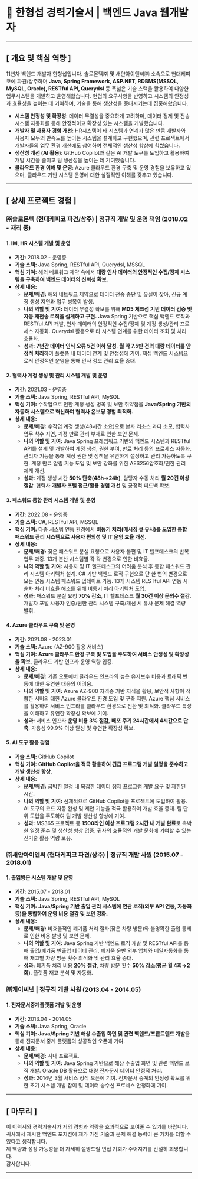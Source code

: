 # 📜 한형섭 경력기술서 | 백엔드 Java 웹개발자

---

## **[ 개요 및 핵심 역량 ]**

11년차 백엔드 개발자 한형섭입니다. 솔로몬텍㈜ 및 새얀아이엔씨㈜ 소속으로 현대케피코에 파견/상주하며 **Java, Spring Framework, ASP.NET, RDBMS(MSSQL, MySQL, Oracle), RESTful API, Querydsl** 등 폭넓은 기술 스택을 활용하여 다양한 업무시스템을 개발하고 운영해왔습니다. 현업의 요구사항을 반영하고 시스템의 안정성과 효율성을 높이는 데 기여하며, 기술을 통해 생산성을 증대시키는데 집중해왔습니다.

-   **시스템 안정성 및 확장성**: 데이터 무결성을 중요하게 고려하며, 데이터 정제 및 전송 시스템 자동화를 통해 안정적이고 확장성 있는 시스템을 개발했습니다.
-   **개발자 및 사용자 경험 개선**: HR시스템이 타 시스템과 연계가 많은 만큼 개발자와 사용자 모두의 만족도를 높이는 시스템을 설계하고 구현했으며, 관련 프로젝트에서 개발자들의 업무 환경 개선에도 참여하여 전체적인 생산성 향상에 힘썼습니다.
-   **생산성 개선 (AI 활용)**: GitHub Copilot과 같은 AI 개발 도구를 도입하고 활용하여 개발 시간을 줄이고 팀 생산성을 높이는 데 기여했습니다.
-   **클라우드 환경 이해 및 운영**: Azure 클라우드 환경 구축 및 운영 경험을 보유하고 있으며, 클라우드 기반 시스템 운영에 대한 실질적인 이해를 갖추고 있습니다.

---

## **[ 상세 프로젝트 경험 ]**

### **㈜솔로몬텍 (현대케피코 파견/상주) | 정규직 개발 및 운영 책임** (2018.02 - 재직 중)

#### **1. IM, HR 시스템 개발 및 운영**
-   **기간:** 2018.02 - 운영중
-   **기술 스택:** Java Spring, RESTful API, Querydsl, MSSQL
-   **핵심 기여:** 해외 네트워크 제약 속에서 **대량 인사 데이터의 안정적인 수집/정제 시스템을 구축하여 백엔드 데이터의 신뢰성 확보.**
-   **상세 내용:**
    -   **문제/배경:** 해외 네트워크 제약으로 데이터 전송 중단 및 유실이 잦아, 신규 계정 생성 지연과 업무 병목이 발생.
    -   **나의 역할 및 기여:** 데이터 무결성 확보를 위해 **MD5 체크섬 기반 데이터 검증 및 자동 재전송 로직을 설계하고 구현.** Java Spring 기반으로 핵심 백엔드 로직과 RESTful API 개발, 인사 데이터의 안정적인 수집/정제 및 계정 생성/관리 프로세스 자동화. Querydsl 활용으로 타 시스템 연계를 위한 데이터 조회 및 처리 효율화.
    -   **성과:** **7년간 데이터 인식 오류 5건 이하 달성**. **월 약 7.5만 건의 대량 데이터를 안정적 처리**하여 플랫폼 내 데이터 연계 및 안정성에 기여. 핵심 백엔드 시스템으로서 안정적인 운영을 통해 인사 정보 관리 효율 증대.

#### **2. 협력사 계정 생성 및 관리 시스템 개발 및 운영**
-   **기간:** 2021.03 - 운영중
-   **기술 스택:** Java Spring, RESTful API, MySQL
-   **핵심 기여:** 수작업으로 인한 계정 생성 병목 및 보안 취약점을 **Java/Spring 기반의 자동화 시스템으로 혁신하여 협력사 온보딩 경험 최적화.**
-   **상세 내용:**
    -   **문제/배경:** 수작업 계정 생성(48시간 소요)으로 본사 리소스 과다 소모, 협력사 업무 착수 지연, 계정 만료 관리 부재로 인한 보안 문제.
    -   **나의 역할 및 기여:** Java Spring 프레임워크 기반의 백엔드 시스템과 RESTful API를 설계 및 개발하여 계정 생성, 권한 부여, 만료 처리 등의 프로세스 자동화. 관리자 기능을 통해 계정 권한 및 정책을 유연하게 설정하고 관리 가능하도록 구현. 계정 만료 알림 기능 도입 및 보안 강화를 위한 AES256암호화/권한 관리 체계 개선.
    -   **성과:** 계정 생성 시간 **50% 단축(48h→24h)**, 담당자 수동 처리 **월 20건 이상 절감**. 협력사 **개발자 포털 접근/활용 경험 개선** 및 긍정적 피드백 확보.

#### **3. 패스워드 통합 관리 시스템 개발 및 운영**
-   **기간:** 2022.08 - 운영중
-   **기술 스택:** C#, RESTful API, MSSQL
-   **핵심 기여:** 다중 시스템 연동 환경에서 **비동기 처리(메시징 큐 유사)를 도입한 통합 패스워드 관리 시스템으로 사용자 편의성 및 IT 운영 효율 개선.**
-   **상세 내용:**
    -   **문제/배경:** 잦은 패스워드 분실 요청으로 사용자 불편 및 IT 헬프데스크의 반복 업무 과중. 13개 분산 시스템별 각 각 변경으로 인한 비효율.
    -   **나의 역할 및 기여:** 사용자 및 IT 헬프데스크의 어려움 분석 후 통합 패스워드 관리 시스템 아키텍처 설계. C# 기반 백엔드 로직 구현으로 단 한 번의 변경으로 모든 연동 시스템 패스워드 업데이트 가능. 13개 시스템 RESTful API 연동 시 순차 처리 비효율 해소를 위해 비동기 처리 아키텍처 도입.
    -   **성과:** 패스워드 분실 요청 **70% 감소**, IT 헬프데스크 **월 30건 이상 문의수 절감**. 개발자 포털 사용자 인증/권한 관리 시스템 구축/개선 시 유사 문제 해결 역량 발휘.

#### **4. Azure 클라우드 구축 및 운영**
-   **기간:** 2021.08 - 2023.01
-   **기술 스택:** Azure (AZ-900 활용 서비스)
-   **핵심 기여:** **Azure 클라우드 환경 구축 및 도입을 주도하여 서비스 안정성 및 확장성을 확보**, 클라우드 기반 인프라 운영 역량 입증.
-   **상세 내용:**
    -   **문제/배경:** 기존 오토에버 클라우드 인프라의 높은 유지보수 비용과 트래픽 변동에 대한 유연한 대응의 어려움.
    -   **나의 역할 및 기여:** Azure AZ-900 자격증 기반 지식을 활용, 보안적 사항이 적합한 서버의 대한 Azure 클라우드 환경 도입 및 구축 지원. Azure 핵심 서비스를 활용하여 서비스 인프라를 클라우드 환경으로 전환 및 최적화. 클라우드 특성을 이해하고 유연한 확장성 확보에 기여.
    -   **성과:** 서비스 인프라 **운영 비용 3% 절감**, **배포 주기 24시간에서 4시간으로 단축**, 가용성 99.9% 이상 달성 및 유연한 확장성 확보.

#### **5. AI 도구 활용 경험**
-   **기술 스택:** GitHub Copilot
-   **핵심 기여:** **GitHub Copilot을 적극 활용하여 긴급 프로그램 개발 일정을 준수하고 개발 생산성 향상.**
-   **상세 내용:**
    -   **문제/배경:** 급박한 일정 내 복잡한 데이터 정제 프로그램 개발 요구 및 제한된 시간.
    -   **나의 역할 및 기여:** 선제적으로 GitHub Copilot을 프로젝트에 도입하여 활용. AI 도구의 코드 자동 완성 및 제안 기능을 적극 활용하여 개발 효율 증대. 팀 단위 도입을 주도하여 팀 개발 생산성 향상에 기여.
    -   **성과:** MS365 프로젝트 중 **1500라인 이상 프로그램 2시간 내 개발 완료**로 촉박한 일정 준수 및 생산성 향상 입증. 귀사의 효율적인 개발 문화에 기여할 수 있는 신기술 활용 역량 보유.

### **㈜새얀아이엔씨 (현대케피코 파견/상주) | 정규직 개발 사원** (2015.07 - 2018.01)

#### **1. 출입방문 시스템 개발 및 운영**
-   **기간:** 2015.07 - 2018.01
-   **기술 스택:** Java Spring, RESTful API, MySQL
-   **핵심 기여:** **Java/Spring 기반 출입 관리 시스템에 연관 로직(외부 API 연동, 자동화 등)을 통합하여 운영 비용 절감 및 보안 강화.**
-   **상세 내용:**
    -   **문제/배경:** 비효율적인 폐기품 처리 절차(잦은 차량 방문)와 불명확한 출입 통제로 인한 비용 발생 및 보안 문제.
    -   **나의 역할 및 기여:** Java Spring 기반 백엔드 로직 개발 및 RESTful API를 통해 출입/폐기품 반출입 데이터 관리. 폐기품 운반 외부 업체와 메일자동화를 통해 재고별 차량 방문 횟수 최적화 및 관리 효율 증대.
    -   **성과:** 폐기품 처리 비용 **20% 절감**, 차량 방문 횟수 **50% 감소(평균 월 4회→2회)**. 플랫폼 재고 분석 및 자동화.

### **㈜케이씨넷 | 정규직 개발 사원** (2013.04 - 2014.05)

#### **1. 전자문서중계플랫폼 개발 및 운영**
-   **기간:** 2013.04 - 2014.05
-   **기술 스택:** Java Spring, Oracle
-   **핵심 기여:** **Java/Spring 기반 해상 수출입 화면 및 관련 백엔드/프론트엔드 개발**을 통해 전자문서 중계 플랫폼의 성공적인 오픈에 기여.
-   **상세 내용:**
    -   **문제/배경:** 사내 프로젝트.
    -   **나의 역할 및 기여:** Java Spring 기반으로 해상 수출입 화면 및 관련 백엔드 로직 개발. Oracle DB 활용으로 대량 전자문서 데이터 안정적 처리.
    -   **성과:** 2014년 3월 서비스 정식 오픈에 기여. 전자문서 중계의 안정성 확보를 위한 초기 시스템 개발 참여 및 데이터 송수신 프로세스 안정화에 기여.

---

## **[ 마무리 ]**

이 이력서와 경력기술서가 저의 경험과 역량을 효과적으로 보여줄 수 있기를 바랍니다. 귀사에서 제시한 백엔드 포지션에 제가 가진 기술과 문제 해결 능력이 큰 가치를 더할 수 있다고 생각합니다. <br/>
제 역량과 성장 가능성을 더 자세히 설명드릴 면접 기회가 주어지기를 간절히 희망합니다.<br/>
감사합니다.

---
